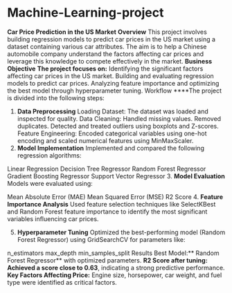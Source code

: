 # Machine-Learning-project
**Car Price Prediction in the US Market**
**Overview**
This project involves building regression models to predict car prices in the US market using a dataset containing various car attributes. The aim is to help a Chinese automobile company understand the factors affecting car prices and leverage this knowledge to compete effectively in the market.
**Business Objective**
**The project focuses on:**
Identifying the significant factors affecting car prices in the US market.
Building and evaluating regression models to predict car prices.
Analyzing feature importance and optimizing the best model through hyperparameter tuning.
Workflow
****The project is divided into the following steps:
1. **Data Preprocessing**
Loading Dataset: The dataset was loaded and inspected for quality.
Data Cleaning:
Handled missing values.
Removed duplicates.
Detected and treated outliers using boxplots and Z-scores.
Feature Engineering: Encoded categorical variables using one-hot encoding and scaled numerical features using MinMaxScaler.
2. **Model Implementation**
Implemented and compared the following regression algorithms:

Linear Regression
Decision Tree Regressor
Random Forest Regressor
Gradient Boosting Regressor
Support Vector Regressor
3. **Model Evaluation**
Models were evaluated using:

Mean Absolute Error (MAE)
Mean Squared Error (MSE)
R2 Score
4. **Feature Importance Analysis**
Used feature selection techniques like SelectKBest and Random Forest feature importance to identify the most significant variables influencing car prices.

5. **Hyperparameter Tuning**
Optimized the best-performing model (Random Forest Regressor) using GridSearchCV for parameters like:

n_estimators
max_depth
min_samples_split
Results
Best Model:** Random Forest Regressor** with optimized parameters.
**R2 Score after tuning: Achieved a score close to 0.63**, indicating a strong predictive performance.
**Key Factors Affecting Price:** Engine size, horsepower, car weight, and fuel type were identified as critical factors.
